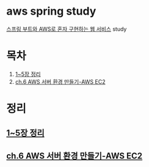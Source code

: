 # aws spring study
[스프링 부트와 AWS로 혼자 구현하는 웹 서비스](https://product.kyobobook.co.kr/detail/S000001019679) study
# 목차
1. [1~5장 정리](#15장-정리)
2. [ch.6 AWS 서버 환경 만들기-AWS EC2](#ch6-AWS-서버-환경-만들기AWS-EC2)

# 정리
## [1~5장 정리](https://faint-cerise-93e.notion.site/AWS-a47331b50fb94a4c93636e1f3d0a3c5f)

## [ch.6 AWS 서버 환경 만들기-AWS EC2](https://faint-cerise-93e.notion.site/AWS-a47331b50fb94a4c93636e1f3d0a3c5f#f11e86eff5474302bfcf7182c6f70181)
